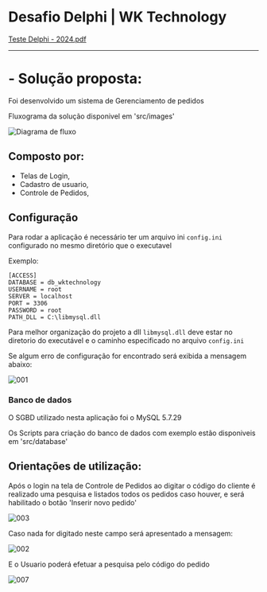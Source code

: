 # Desafio Delphi | WK Technology

[Teste Delphi - 2024.pdf](https://github.com/user-attachments/files/17174157/Teste.Delphi.-.2024.pdf)

----------------------------------------------------------------------------

# - Solução proposta:

Foi desenvolvido um sistema de Gerenciamento de pedidos

Fluxograma da solução disponivel em 'src/images' 

![Diagrama de fluxo](https://github.com/user-attachments/assets/0f90d9f2-8c53-4c8c-8e3c-99701a62cbc3)

## Composto por:
- Telas de Login, 
- Cadastro de usuario, 
- Controle de Pedidos, 

## Configuração

Para rodar a aplicação é necessário ter um arquivo ini ```config.ini``` configurado no mesmo diretório que o executavel

Exemplo:

```
[ACCESS]
DATABASE = db_wktechnology
USERNAME = root
SERVER = localhost
PORT = 3306
PASSWORD = root
PATH_DLL = C:\libmysql.dll 

```

Para melhor organização do projeto a dll  ```libmysql.dll``` deve estar no diretorio do executável e o caminho especificado no arquivo ```config.ini```

Se algum erro de configuração for encontrado será exibida a mensagem abaixo:

![001](https://github.com/user-attachments/assets/736f3181-6b02-4045-ada2-764296b9b6c5)

### Banco de dados

O SGBD utilizado nesta aplicação foi o MySQL 5.7.29 

Os Scripts para criação do banco de dados com exemplo estão disponiveis em 'src/database'


## Orientações de utilização:

Após o login na tela de Controle de Pedidos ao digitar o código do cliente é realizado uma pesquisa e listados todos os pedidos caso houver, e será habilitado o botão 'Inserir novo pedido'

![003](https://github.com/user-attachments/assets/2dc17d6b-698f-4a92-91bd-9f8ebc9bb9ba)


Caso nada for digitado neste campo será apresentado a mensagem:

![002](https://github.com/user-attachments/assets/17916010-02a0-4bb3-a79f-948c22dadf72)



E o Usuario poderá efetuar a pesquisa pelo código do pedido

![007](https://github.com/user-attachments/assets/71999dbe-aeef-4977-b9e4-2518b9e51b6f)




